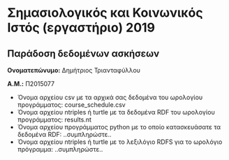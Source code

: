 # Σημασιολογικός και Κοινωνικός Ιστός (εργαστήριο) 2019
## Παράδοση δεδομένων ασκήσεων

**Ονοματεπώνυμο:** Δημήτριος Τριανταφύλλου

**Α.Μ.:** Π2015077

* Όνομα αρχείου csv με τα αρχικά σας δεδομένα του ωρολογίου προγράμματος: course_schedule.csv
* Όνομα αρχείου ntriples ή turtle με τα δεδομένα RDF του ωρολογίου προγράμματος: results.nt
* Όνομα αρχείου προγράμματος python με το οποίο κατασκευάσατε τα δεδομένα RDF: ..συμπληρώστε..
* Όνομα αρχείου ntriples ή turtle με το λεξιλόγιο RDFS για το ωρολόγιο πρόγραμμα: ..συμπληρώστε..


